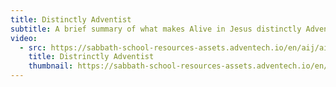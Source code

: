 ```yaml
---
title: Distinctly Adventist
subtitle: A brief summary of what makes Alive in Jesus distinctly Adventist.
video:
  - src: https://sabbath-school-resources-assets.adventech.io/en/aij/aij-training-videos/assets/en-aij-distrinctly-adventist.mp4
    title: Distrinctly Adventist
    thumbnail: https://sabbath-school-resources-assets.adventech.io/en/aij/aij-training-videos/assets/en-aij-distrinctly-adventist.webp
---
```

